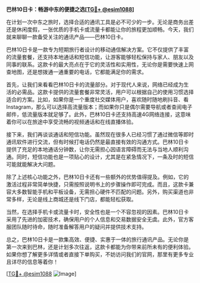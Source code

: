 **巴林10日卡：畅游中东的便捷之选[[TG💪+ @esim1088](https://t.me/s/esim1088)]**

在计划一次中东之旅时，选择合适的通讯工具是必不可少的一步。无论是商务出差还是休闲度假，一张优质的手机卡或流量卡都能让你的旅程更加顺畅。今天，我们就来聊聊一款备受关注的通讯产品——巴林10日卡。

巴林10日卡是一款专为短期旅行者设计的移动通信解决方案。它不仅提供了丰富的流量套餐，还支持本地通话和短信功能，让游客能够轻松保持与家人、朋友以及同事的联系。这款卡的最大亮点在于它的灵活性和实用性，无论你是需要快速上网查地图，还是想拨通一通重要的电话，它都能满足你的需求。

首先，让我们来看看巴林10日卡的流量部分。对于现代人来说，网络已经成为生活的必需品。这款卡提供的流量套餐非常灵活，用户可以根据自己的使用习惯选择适合的方案。比如，如果你是一个重度社交媒体用户，喜欢随时随地刷抖音、看Instagram，那么可以选择高流量版本；而如果你只是偶尔需要导航或者查阅电子邮件，低流量版本就足够了。此外，巴林10日卡还支持高速4G网络连接，这意味着你可以在旅途中享受流畅的视频通话和在线直播体验。

接下来，我们再谈谈通话和短信功能。虽然现在很多人已经习惯了通过微信等即时通讯软件进行交流，但有时候打电话仍然是最直接有效的沟通方式。巴林10日卡提供了充足的本地通话分钟数，让你无需担心因语言障碍而无法与当地人顺利沟通。同时，短信功能也是一项贴心的设计，尤其是在紧急情况下，一条及时的短信可能就能解决大问题。

除了上述核心功能之外，巴林10日卡还有一些额外的优势值得提及。例如，它的激活过程非常简单快捷，只需按照说明书上的步骤操作即可完成。而且，这款卡兼容大多数智能手机和平板设备，无需担心硬件不匹配的问题。另外，购买渠道也非常多样，无论是线上商城还是线下门店，都能轻松获取。

当然，在选择手机卡或流量卡时，安全性也是一个不容忽视的因素。巴林10日卡采用了先进的加密技术，确保用户的个人信息和交易数据安全无虞。此外，官方客服团队随时待命，随时准备解答用户的疑问并提供技术支持。

总之，巴林10日卡是一款集高效、便捷、实惠于一体的旅行通讯产品。无论你是第一次来到巴林，还是计划多次往返，这款卡都能为你带来前所未有的便利体验。如果你想了解更多详情或者直接下单购买，不妨访问我们的官网，那里有更多专业且详尽的信息等着你！

[[TG💪+ @esim1088](https://t.me/s/esim1088) ![Image](https://i.postimg.cc/4NQfJmqS/Snipaste-2025-05-13-00-14-12.png)]